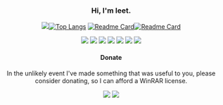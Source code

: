 <div align="center" text-align="center">

### Hi, I'm leet.


![](https://github-readme-stats.vercel.app/api?username=leet-hakker&count_private=true&show_icons=true&theme=tokyonight)[![Top Langs](https://github-readme-stats.vercel.app/api/top-langs/?username=leet-hakker&theme=tokyonight&hide=html&langs_count=3)](https://github.com/anuraghazra/github-readme-stats)
[![Readme Card](https://github-readme-stats.vercel.app/api/pin/?username=leet-hakker&repo=Sv443s-JokeAPI-Python-Wrapper&theme=tokyonight)](https://github.com/anuraghazra/github-readme-stats)[![Readme Card](https://github-readme-stats.vercel.app/api/pin/?username=leet-hakker&repo=CLI-Matchups&theme=tokyonight)](https://github.com/anuraghazra/github-readme-stats)

![](https://img.shields.io/badge/OS-Linux-informational?style=flat&logo=Linux&logoColor=white&color=6B9EF3) ![](https://img.shields.io/badge/Code-Python-informational?style=flat&logo=Python&logoColor=white&color=6B9EF3) ![](https://img.shields.io/badge/Editor-NeoVim-informational?style=flat&logo=NeoVim&logoColor=white&color=6B9EF3) ![](https://img.shields.io/badge/Tools-SQLite-informational?style=flat&logo=SQLite&logoColor=white&color=6B9EF3) ![](https://img.shields.io/badge/Tools-Flask-informational?style=flat&logo=Flask&logoColor=white&color=6B9EF3) ![](https://img.shields.io/badge/Tools-Blender-informational?style=flat&logo=Blender&logoColor=white&color=6B9EF3) ![](https://img.shields.io/badge/Shell-Bash-informational?style=flat&logo=GNU-Bash&logoColor=white&color=6B9EF3)

#### Donate

In the unlikely event I've made something that was useful to you, please consider donating, so I can afford a WinRAR license.

![](https://img.shields.io/badge/XMG-46e4ydThofCjZiGrh4jL2NdBptEDnY5Sa62bGPF6WzhWgKCp6VPth3NDu3eZ7xxdKHCnFKBGkaTHK99sw6vpTX44P1mLDVL-informational?style=flat&logo=Monero&logoColor=white&color=6B9EF3)
![](https://img.shields.io/badge/BTC-bc1qzgnd67jwnj7csnu74k407f634etrvmdgkw2k7u-informational?style=flat&logo=Bitcoin&logoColor=white&color=6B9EF3)

</div>
